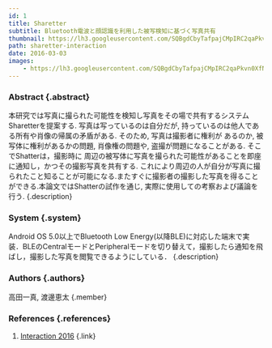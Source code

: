 ```yaml
---
id: 1
title: Sharetter
subtitle: Bluetooth電波と顔認識を利用した被写検知に基づく写真共有
thumbnail: https://lh3.googleusercontent.com/SQBgdCbyTafpajCMpIRC2qaPkvn0XfNa6hLzRm6ZOLeHHEwqoxTTIDwrN2RNlbFCI9fId8R0gvUcAGBpu0qFLr9NcfOfjLYgvAP4STECo9QJhq_XUJvaGl1otdf5Bh6FSZR51LrckctdCDBXEGT0O3uHZ-Q8cxJP_pLxvZGSnXcIejlRCzoA7CaPJ5HSc63vFlv0xSH6TIlx8fNNIKuMXbsvOjOPFVzjkMcpgJcI-evqlpuehvaBxA3tJulAfZMWdrK216mmkI_i73oEGyZoTI4a7AMcmwxTbpjJ_unMDXlVsASuiQGqd-tKEPNB1KZrx62wXRA5yLPVy7aar43Belf4Uz2FyS9Cahf9aUYg3KLlMGr82W6d_iB8JR1-_Xadx8BJ-iiNSP0ekx1a4N7aDpbl2DnDvOJQqUqXtoMuOcmXIpm3-aSWDzG1CK-NKEvPgUP6RIGpDWHO2ISURm7AsxwMPdWuhUF_EdMWahJvFmyxS1cOhlFegWd5MSzelYTjUXVjjv27mDKl9n0KAnWpCea34AiD-2yJ_NaNayIc-CIBL-i680McjSAxjLSBYfALZf6qIBwcE_fuF2iFAAWDfwxFiL3Udb7Qacn_b03O=w1789-h1006-rp
path: sharetter-interaction
date: 2016-03-03
images:
    - https://lh3.googleusercontent.com/SQBgdCbyTafpajCMpIRC2qaPkvn0XfNa6hLzRm6ZOLeHHEwqoxTTIDwrN2RNlbFCI9fId8R0gvUcAGBpu0qFLr9NcfOfjLYgvAP4STECo9QJhq_XUJvaGl1otdf5Bh6FSZR51LrckctdCDBXEGT0O3uHZ-Q8cxJP_pLxvZGSnXcIejlRCzoA7CaPJ5HSc63vFlv0xSH6TIlx8fNNIKuMXbsvOjOPFVzjkMcpgJcI-evqlpuehvaBxA3tJulAfZMWdrK216mmkI_i73oEGyZoTI4a7AMcmwxTbpjJ_unMDXlVsASuiQGqd-tKEPNB1KZrx62wXRA5yLPVy7aar43Belf4Uz2FyS9Cahf9aUYg3KLlMGr82W6d_iB8JR1-_Xadx8BJ-iiNSP0ekx1a4N7aDpbl2DnDvOJQqUqXtoMuOcmXIpm3-aSWDzG1CK-NKEvPgUP6RIGpDWHO2ISURm7AsxwMPdWuhUF_EdMWahJvFmyxS1cOhlFegWd5MSzelYTjUXVjjv27mDKl9n0KAnWpCea34AiD-2yJ_NaNayIc-CIBL-i680McjSAxjLSBYfALZf6qIBwcE_fuF2iFAAWDfwxFiL3Udb7Qacn_b03O=w1789-h1006-rp
---
```


### Abstract {.abstract}

本研究では写真に撮られた可能性を検知し写真をその場で共有するシステムSharetterを提案する. 写真は写っているのは自分だが, 持っているのは他人である所有や肖像の帰属の矛盾がある. そのため, 写真は撮影者に権利が あるのか, 被写体に権利があるかの問題, 肖像権の問題や, 盗撮が問題になることがある. そこでShatterは，撮影時に 周辺の被写体に写真を撮られた可能性があることを即座に通知し，かつその撮影写真を共有する. これにより周辺の人が自分が写真に撮られたこと知ることが可能になる.またすぐに撮影者の撮影した写真を得ることができる.本論文ではShatterの試作を通じ, 実際に使用しての考察および議論を行う. {.description}

### System {.system}

Android OS 5.0以上でBluetooth Low Energy(以降BLE)に対応した端末で実装．BLEのCentralモードとPeripheralモードを切り替えて，撮影したら通知を飛ばし，撮影した写真を閲覧できるようにしている． {.description}

### Authors {.authors}

高田一真, 渡邊恵太 {.member}

### References {.references}

1. [Interaction 2016](http://www.interaction-ipsj.org/2016/) {.link}
